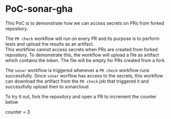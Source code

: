 # PoC-sonar-gha  

This PoC is to demonstrate how we can access secrets on PRs from forked repository.

The `PR check` workflow will run on every PR and its purpose is to perform tests and upload the results as an artifact.  
This workflow cannot access secrets when PRs are created from forked repository. To demonstrate this, the workflow will upload a file as artifact which contains the token. The file will be empty for PRs created from a fork.  
  
  
The `sonar` workflow is triggered whenever a `PR check` workflow runs successfully. Since `sonar` worflow has access to the secrets, this workflow can download the artifact from the `PR check` job that triggered it and successfully upload then to sonarcloud.

To try it out, fork the repository and open a PR to increment the counter below

counter = 3
